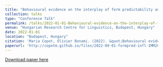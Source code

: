 ```yaml
---
title: "Behavioural evidence on the interplay of form predictability and cell frequency"
collection: talks
type: "Conference Talk"
permalink: /talks/2022-01-01-Behavioural-evidence-on-the-interplay-of-form-pred
venue: "Hungarian Research Centre for Linguistics, Budapest, Hungary"
date: 2022-01-01
location: "Budapest, Hungary"
citation: 'Maria Copot, Olivier Bonami. (2022). &quot;Behavioural evidence on the interplay of form predictability and cell frequency&quot;. Hungarian Research Centre for Linguistics, Budapest, Hungary.'
paperurl: 'http://copotm.github.io/files/2022-09-01-formpred-infl-IMM20-slides.pdf'
---
```


[Download paper here](http://copotm.github.io/files/2022-09-01-formpred-infl-IMM20-slides.pdf)
